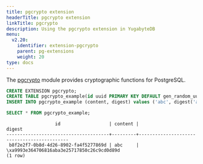```yaml
---
title: pgcrypto extension
headerTitle: pgcrypto extension
linkTitle: pgcrypto
description: Using the pgcrypto extension in YugabyteDB
menu:
  v2.20:
    identifier: extension-pgcrypto
    parent: pg-extensions
    weight: 20
type: docs
---
```


The [pgcrypto](https://www.postgresql.org/docs/11/pgcrypto.html) module provides cryptographic functions for PostgreSQL.

```sql
CREATE EXTENSION pgcrypto;
CREATE TABLE pgcrypto_example(id uuid PRIMARY KEY DEFAULT gen_random_uuid(), content text, digest text);
INSERT INTO pgcrypto_example (content, digest) values ('abc', digest('abc', 'sha1'));

SELECT * FROM pgcrypto_example;
```

```output
                  id                  | content |                   digest
--------------------------------------+---------+--------------------------------------------
 b8f2e2f7-0b8d-4d26-8902-fa4f5277869d | abc     | \xa9993e364706816aba3e25717850c26c9cd0d89d
(1 row)
```
